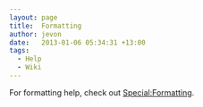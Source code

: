 ```yaml
---
layout: page
title:  Formatting
author: jevon
date:   2013-01-06 05:34:31 +13:00
tags:
  - Help
  - Wiki
---
```


For formatting help, check out [Special:Formatting](special-formatting.md).
